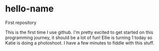 # hello-name
First repository

This is the first time I use github. I'm pretty excited to get started on this programming journey, it should be a lot of fun! Ellie is turning 1 today so Katie is doing a photoshoot. I have a few minutes to fiddle with this stuff.

